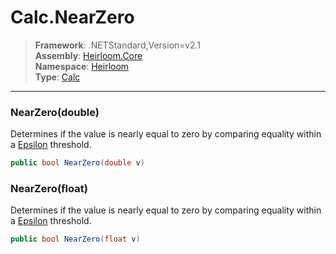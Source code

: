 # Calc.NearZero

> **Framework**: .NETStandard,Version=v2.1  
> **Assembly**: [Heirloom.Core][0]  
> **Namespace**: [Heirloom][0]  
> **Type**: [Calc][1]  

--------------------------------------------------------------------------------

### NearZero(double)

Determines if the value is nearly equal to zero by comparing equality within a [Epsilon][2] threshold.

```cs
public bool NearZero(double v)
```

### NearZero(float)

Determines if the value is nearly equal to zero by comparing equality within a [Epsilon][2] threshold.

```cs
public bool NearZero(float v)
```

[0]: ..\Heirloom.Core.md
[1]: Heirloom.Calc.md
[2]: Heirloom.Calc.Epsilon.md
